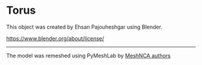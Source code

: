 # Torus

This object was created by Ehsan Pajouheshgar using Blender.

https://www.blender.org/about/license/

___

The model was remeshed using PyMeshLab by [MeshNCA authors](https://meshnca.github.io/)
